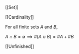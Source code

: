 [[Set]]

[[Cardinality]]

For all finite sets $A$ and $B$,

$A \cap B = \emptyset \implies \#(A \cup B) = \#A + \#B$

[[Unfinished]]